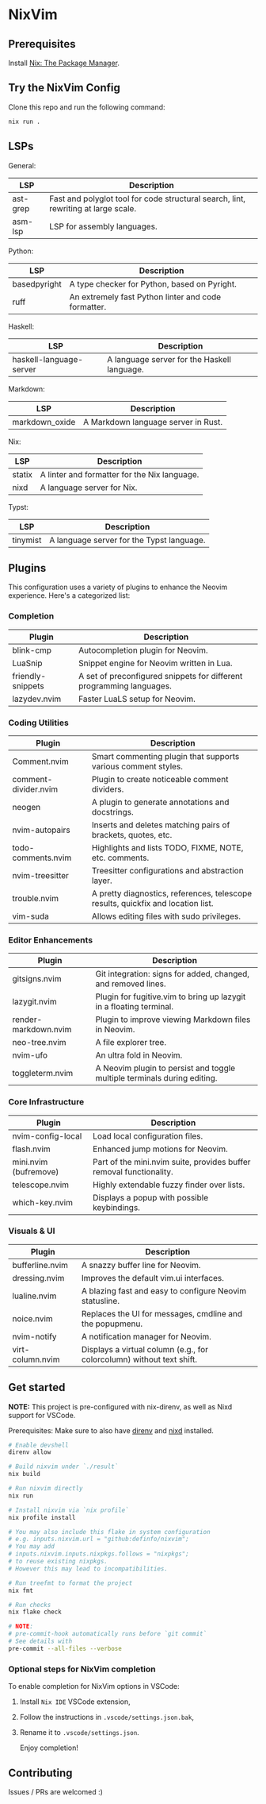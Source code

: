 # NixVim

## Prerequisites

Install [Nix: The Package Manager](https://nixos.org/download/).

## Try the NixVim Config

Clone this repo and run the following command:

```bash
nix run .
```

## LSPs

General:

| LSP      | Description                                                                        |
| -------- | ---------------------------------------------------------------------------------- |
| ast-grep | Fast and polyglot tool for code structural search, lint, rewriting at large scale. |
| asm-lsp  | LSP for assembly languages.                                                        |

Python:

| LSP          | Description                                         |
| ------------ | --------------------------------------------------- |
| basedpyright | A type checker for Python, based on Pyright.        |
| ruff         | An extremely fast Python linter and code formatter. |

Haskell:

| LSP                     | Description                                 |
| ----------------------- | ------------------------------------------- |
| haskell-language-server | A language server for the Haskell language. |

Markdown:

| LSP            | Description                         |
| -------------- | ----------------------------------- |
| markdown_oxide | A Markdown language server in Rust. |

Nix:

| LSP    | Description                                  |
| ------ | -------------------------------------------- |
| statix | A linter and formatter for the Nix language. |
| nixd   | A language server for Nix.                   |

Typst:

| LSP      | Description                               |
| -------- | ----------------------------------------- |
| tinymist | A language server for the Typst language. |

## Plugins

This configuration uses a variety of plugins to enhance the Neovim experience.
Here's a categorized list:

### Completion

| Plugin            | Description                                                          |
| ----------------- | -------------------------------------------------------------------- |
| blink-cmp         | Autocompletion plugin for Neovim.                                    |
| LuaSnip           | Snippet engine for Neovim written in Lua.                            |
| friendly-snippets | A set of preconfigured snippets for different programming languages. |
| lazydev.nvim      | Faster LuaLS setup for Neovim.                                       |

### Coding Utilities

| Plugin               | Description                                                                      |
| -------------------- | -------------------------------------------------------------------------------- |
| Comment.nvim         | Smart commenting plugin that supports various comment styles.                    |
| comment-divider.nvim | Plugin to create noticeable comment dividers.                                    |
| neogen               | A plugin to generate annotations and docstrings.                                 |
| nvim-autopairs       | Inserts and deletes matching pairs of brackets, quotes, etc.                     |
| todo-comments.nvim   | Highlights and lists TODO, FIXME, NOTE, etc. comments.                           |
| nvim-treesitter      | Treesitter configurations and abstraction layer.                                 |
| trouble.nvim         | A pretty diagnostics, references, telescope results, quickfix and location list. |
| vim-suda             | Allows editing files with sudo privileges.                                       |

### Editor Enhancements

| Plugin               | Description                                                              |
| -------------------- | ------------------------------------------------------------------------ |
| gitsigns.nvim        | Git integration: signs for added, changed, and removed lines.            |
| lazygit.nvim         | Plugin for fugitive.vim to bring up lazygit in a floating terminal.      |
| render-markdown.nvim | Plugin to improve viewing Markdown files in Neovim.                      |
| neo-tree.nvim        | A file explorer tree.                                                    |
| nvim-ufo             | An ultra fold in Neovim.                                                 |
| toggleterm.nvim      | A Neovim plugin to persist and toggle multiple terminals during editing. |

### Core Infrastructure

| Plugin                | Description                                                         |
| --------------------- | ------------------------------------------------------------------- |
| nvim-config-local     | Load local configuration files.                                     |
| flash.nvim            | Enhanced jump motions for Neovim.                                   |
| mini.nvim (bufremove) | Part of the mini.nvim suite, provides buffer removal functionality. |
| telescope.nvim        | Highly extendable fuzzy finder over lists.                          |
| which-key.nvim        | Displays a popup with possible keybindings.                         |

### Visuals & UI

| Plugin           | Description                                                           |
| ---------------- | --------------------------------------------------------------------- |
| bufferline.nvim  | A snazzy buffer line for Neovim.                                      |
| dressing.nvim    | Improves the default vim.ui interfaces.                               |
| lualine.nvim     | A blazing fast and easy to configure Neovim statusline.               |
| noice.nvim       | Replaces the UI for messages, cmdline and the popupmenu.              |
| nvim-notify      | A notification manager for Neovim.                                    |
| virt-column.nvim | Displays a virtual column (e.g., for colorcolumn) without text shift. |

## Get started

**NOTE:** This project is pre-configured with nix-direnv, as well as Nixd
support for VSCode.

Prerequisites: Make sure to also have [direnv](https://direnv.net) and
[nixd](https://github.com/nix-community/nixd) installed.

```bash
# Enable devshell
direnv allow

# Build nixvim under `./result`
nix build

# Run nixvim directly
nix run

# Install nixvim via `nix profile`
nix profile install

# You may also include this flake in system configuration
# e.g. inputs.nixvim.url = "github:definfo/nixvim";
# You may add
# inputs.nixvim.inputs.nixpkgs.follows = "nixpkgs";
# to reuse existing nixpkgs.
# However this may lead to incompatibilities.

# Run treefmt to format the project
nix fmt

# Run checks
nix flake check

# NOTE:
# pre-commit-hook automatically runs before `git commit`
# See details with
pre-commit --all-files --verbose
```

### Optional steps for NixVim completion

To enable completion for NixVim options in VSCode:

1. Install `Nix IDE` VSCode extension,

2. Follow the instructions in `.vscode/settings.json.bak`,

3. Rename it to `.vscode/settings.json`.

   Enjoy completion!

## Contributing

Issues / PRs are welcomed :)
